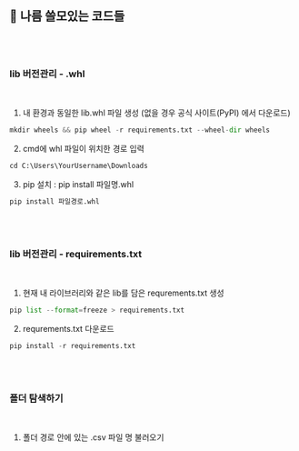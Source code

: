 ## 🤔 나름 쓸모있는 코드들

<br/><br/>

### lib 버전관리 - .whl

<br/>

1. 내 환경과 동일한 lib.whl 파일 생성 (없을 경우 공식 사이트(PyPI) 에서 다운로드)
```python
mkdir wheels && pip wheel -r requirements.txt --wheel-dir wheels
```

2. cmd에 whl 파일이 위치한 경로 입력
```python
cd C:\Users\YourUsername\Downloads
```

3. pip 설치 : pip install 파일명.whl
```python
pip install 파일경로.whl
```

<br/><br/>

### lib 버전관리 - requirements.txt

<br/>

1. 현재 내 라이브러리와 같은 lib를 담은 requrements.txt 생성
```python
pip list --format=freeze > requirements.txt
```

2. requrements.txt 다운로드
```python
pip install -r requirements.txt
```

<br/><br/>

### 폴더 탐색하기

<br/>

1. 폴더 경로 안에 있는 .csv 파일 명 불러오기














































